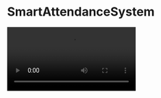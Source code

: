 # SmartAttendanceSystem
<video width="300" controls>
  <source src="video.mp4" type="video/mp4">
</video>
